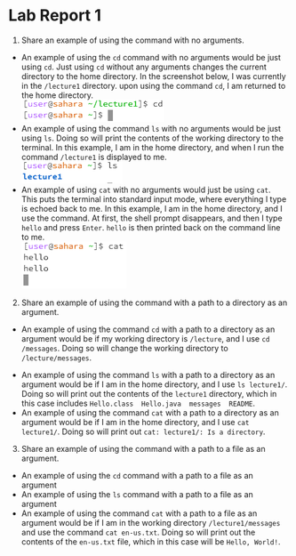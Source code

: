# Lab Report 1

1. Share an example of using the command with no arguments.
* An example of using the `cd` command with no arguments would be just using `cd`. Just using `cd` without any arguments changes the current directory to the home directory. In the screenshot below, I was currently in the `/lecture1` directory. upon using the command `cd`, I am returned to the home directory.  
![Image](cd_1.png)
* An example of using the command `ls` with no arguments would be just using `ls`. Doing so will print the contents of the working directory to the terminal. In this example, I am in the home directory, and when I run the command `/lecture1` is displayed to me.  
![Image](ls_1.png)  
* An example of using `cat` with no arguments would just be using `cat`. This puts the terminal into standard input mode, where everything I type is echoed back to me. In this example, I am in the home directory, and I use the command. At first, the shell prompt disappears, and then I type `hello` and press `Enter`. `hello` is then printed back on the command line to me.  
![Image](cat_1.png)  
2. Share an example of using the command with a path to a directory as an argument.
- An example of using the command `cd` with a path to a directory as an argument would be if my working directory is `/lecture`, and I use `cd /messages`. Doing so will change the working directory to `/lecture/messages`.
* An example of using the command `ls` with a path to a directory as an argument would be if I am in the home directory, and I use `ls lecture1/`. Doing so will print out the contents of the `lecture1` directory, which in this case includes `Hello.class  Hello.java  messages  README`.
* An example of using the command `cat` with a path to a directory as an argument would be if I am in the home directory, and I use `cat lecture1/`. Doing so will print out `cat: lecture1/: Is a directory`. 
3. Share an example of using the command with a path to a file as an argument.
* An example of using the `cd` command with a path to a file as an argument 
* An example of using the `ls` command with a path to a file as an argument 
* An example of using the command `cat` with a path to a file as an argument would be if I am in the working directory `/lecture1/messages` and use the command `cat en-us.txt`. Doing so will print out the contents of the `en-us.txt` file, which in this case will be `Hello, World!`. 
